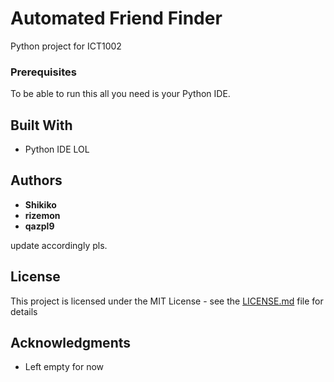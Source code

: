 # Automated Friend Finder

Python project for ICT1002

### Prerequisites

To be able to run this all you need is your Python IDE.

## Built With

* Python IDE LOL

## Authors

* **Shikiko** 
* **rizemon**
* **qazpl9**

update accordingly pls.

## License

This project is licensed under the MIT License - see the [LICENSE.md](LICENSE.md) file for details

## Acknowledgments

* Left empty for now


